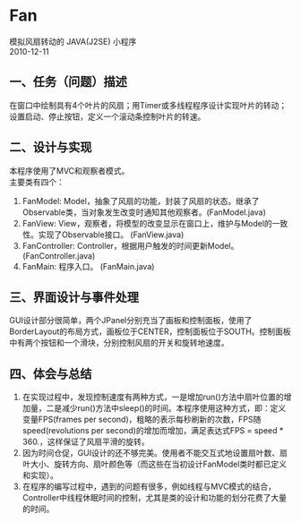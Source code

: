 # Fan

模拟风扇转动的 JAVA(J2SE) 小程序  
2010-12-11

## 一、任务（问题）描述
在窗口中绘制具有4个叶片的风扇；用Timer或多线程程序设计实现叶片的转动；设置启动、停止按钮，定义一个滚动条控制叶片的转速。

## 二、设计与实现
本程序使用了MVC和观察者模式。    
主要类有四个：

1. FanModel: 
Model，抽象了风扇的功能，封装了风扇的状态。继承了Observable类，当对象发生改变时通知其他观察者。(FanModel.java)  
2. FanView: 
View，观察者，将模型的改变显示在窗口上，维护与Model的一致性。实现了Observable接口。 (FanView.java)  
3. FanController:
Controller，根据用户触发的时间更新Model。 (FanController.java)  
4. FanMain: 
程序入口。 (FanMain.java)

## 三、界面设计与事件处理
GUI设计部分很简单，两个JPanel分别充当了画板和控制面板，使用了BorderLayout的布局方式，画板位于CENTER，控制面板位于SOUTH。控制面板中有两个按钮和一个滑块，分别控制风扇的开关和旋转地速度。

## 四、体会与总结
1. 在实现过程中，发现控制速度有两种方式，一是增加run()方法中扇叶位置的增加量，二是减少run()方法中sleep()的时间。本程序使用这种方式，即：定义变量FPS(frames per second)，粗略的表示每秒刷新的次数，FPS随speed(revolutions per second)的增加而增加，满足表达式FPS = speed * 360.，这样保证了风扇平滑的旋转。
2. 因为时间仓促，GUI设计的还不够完美。使用者不能交互式地设置扇叶数、扇叶大小、旋转方向、扇叶颜色等（而这些在当初设计FanModel类时都已定义和实现）。
3. 在程序的编写过程中，遇到的问题有很多，例如线程与MVC模式的结合，Controller中线程休眠时间的控制，尤其是类的设计和功能的划分花费了大量的时间。
